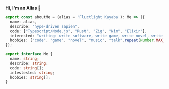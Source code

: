 **Hi, I'm an Alias 👋**

```Typescript
export const aboutMe = (alias = 'Fluctlight Kayaba'): Me => ({
  name: alias,
  describe: "hype-driven sapien",
  code: ["Typescript/Node.js", "Rust", "Zig", "Nim", "Elixir"],
  interested: "writing: write software, write game, write novel, write song (intention, would be never happen)",
  hobbies: ["code", "game", "novel", "music", "talk".repeat(Number.MAX_SAFE_INTEGER)],
});

export interface Me {
  name: string;
  describe: string;
  code: string[];
  intestested: string;
  hobbies: string[];
}
```

<!--
- 🌱 Actually this is an alias account, the idea of being able to hide away and do really interesting things with an alias is just too cool, in my opinion.
- 📫 How to reach real me: lehaoson@gmail.com
- ⚡ Fun fact: there is no fun fact, it is not that fun.
